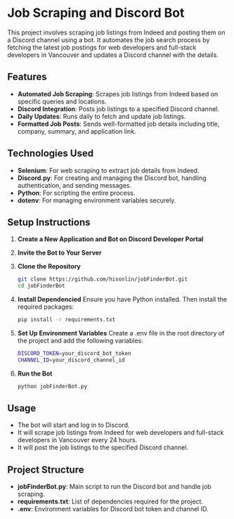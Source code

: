 # Job Scraping and Discord Bot

This project involves scraping job listings from Indeed and posting them on a Discord channel using a bot. It automates the job search process by fetching the latest job postings for web developers and full-stack developers in Vancouver and updates a Discord channel with the details.

## Features

- **Automated Job Scraping**: Scrapes job listings from Indeed based on specific queries and locations.
- **Discord Integration**: Posts job listings to a specified Discord channel.
- **Daily Updates**: Runs daily to fetch and update job listings.
- **Formatted Job Posts**: Sends well-formatted job details including title, company, summary, and application link.

## Technologies Used

- **Selenium**: For web scraping to extract job details from Indeed.
- **Discord.py**: For creating and managing the Discord bot, handling authentication, and sending messages.
- **Python**: For scripting the entire process.
- **dotenv**: For managing environment variables securely.

## Setup Instructions

1. **Create a New Application and Bot on Discord Developer Portal**
   
2. **Invite the Bot to Your Server**

3. **Clone the Repository**

   ```bash
   git clone https://github.com/hisonlin/jobFinderBot.git
   cd jobFinderBot

4. **Install Dependencied**
Ensure you have Python installed. Then install the required packages:

   ```bash
   pip install -r requirements.txt

5. **Set Up Environment Variables**
Create a .env file in the root directory of the project and add the following variables:

   ```bash
   DISCORD_TOKEN=your_discord_bot_token
   CHANNEL_ID=your_discord_channel_id

5. **Run the Bot**

   ```bash
   python jobFinderBot.py

## Usage

- The bot will start and log in to Discord.
- It will scrape job listings from Indeed for web developers and full-stack developers in Vancouver every 24 hours.
- It will post the job listings to the specified Discord channel.

## Project Structure

- **jobFinderBot.py**: Main script to run the Discord bot and handle job scraping.
- **requirements.txt**: List of dependencies required for the project.
- **.env**: Environment variables for Discord bot token and channel ID.




